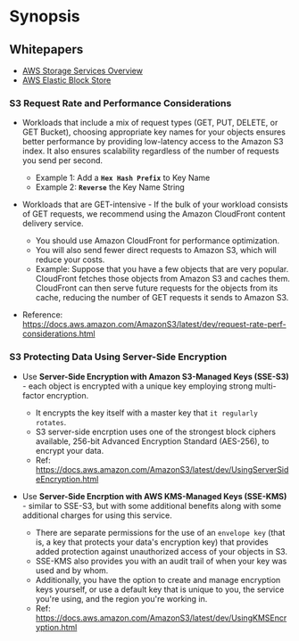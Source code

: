 # Synopsis

## Whitepapers

- [AWS Storage Services Overview](https://d0.awsstatic.com/whitepapers/Storage/AWS%20Storage%20Services%20Whitepaper-v9.pdf)
- [AWS Elastic Block Store](https://docs.aws.amazon.com/AWSEC2/latest/UserGuide/AmazonEBS.html)

### S3 Request Rate and Performance Considerations

- Workloads that include a mix of request types (GET, PUT, DELETE, or GET
  Bucket), choosing appropriate key names for your objects ensures better
  performance by providing low-latency access to the Amazon S3 index. It also
  ensures scalability regardless of the number of requests you send per second.
  - Example 1: Add a **`Hex Hash Prefix`** to Key Name
  - Example 2: **`Reverse`** the Key Name String

- Workloads that are GET-intensive - If the bulk of your workload consists of
  GET requests, we recommend using the Amazon CloudFront content delivery
  service.
  - You should use Amazon CloudFront for performance optimization.
  - You will also send fewer direct requests to Amazon S3, which will reduce
    your costs.
  - Example: Suppose that you have a few objects that are very popular.
    CloudFront fetches those objects from Amazon S3 and caches them. CloudFront
    can then serve future requests for the objects from its cache, reducing the
    number of GET requests it sends to Amazon S3.

- Reference: https://docs.aws.amazon.com/AmazonS3/latest/dev/request-rate-perf-considerations.html

### S3 Protecting Data Using Server-Side Encryption

- Use **Server-Side Encryption with Amazon S3-Managed Keys (SSE-S3)** - each
  object is encrypted with a unique key employing strong multi-factor
  encryption.
  - It encrypts the key itself with a master key that `it regularly rotates`.
  - S3 server-side encrption uses one of the strongest block ciphers available,
    256-bit Advanced Encryption Standard (AES-256), to encrypt your data.
  - Ref: https://docs.aws.amazon.com/AmazonS3/latest/dev/UsingServerSideEncryption.html

- Use **Server-Side Encrption with AWS KMS-Managed Keys (SSE-KMS)** - similar to
  SSE-S3, but with some additional benefits along with some additional charges
  for using this service.
  - There are separate permissions for the use of an `envelope key` (that is,
    a key that protects your data's encryption key) that provides added
    protection against unauthorized access of your objects in S3.
  - SSE-KMS also provides you with an audit trail of when your key was used and
    by whom.
  - Additionally, you have the option to create and manage encryption keys
    yourself, or use a default key that is unique to you, the service you're
    using, and the region you're working in.
  - Ref: https://docs.aws.amazon.com/AmazonS3/latest/dev/UsingKMSEncryption.html
